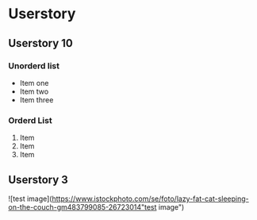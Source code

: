
# Userstory

##  Userstory  10

### Unorderd list

- Item one 
- Item two
- Item three

### Orderd List

1. Item 
2. Item
3. Item

## Userstory 3

![test image](https://www.istockphoto.com/se/foto/lazy-fat-cat-sleeping-on-the-couch-gm483799085-26723014"test image") 




